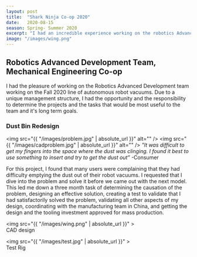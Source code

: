 ```yaml
---
layout: post
title:  "Shark Ninja Co-op 2020"
date:   2020-08-15
season: Spring- Summer 2020
excerpt: "I had an incredible experience working on the robotics Advanced Development team"
image: "/images/wing.png"
---
```


## Robotics Advanced Development Team, Mechanical Engineering Co-op

I had the pleasure of working on the Robotics Advanced Development team working on the Fall 2020 line of autonomous robot vacuums. Due to a unique management structure, I had the opportunity and the responsibility to determine the projects and the tasks that would be most useful to the team and it's long term goals.
<!--
This exciting position allowed me to work on countless smaller research and long term improvement projects in the beginning of my co-op. As the mass production start date began to loom I was assigned with one large consumer facing problem that I was able to design a solution for, validate, and plan for it to be implemented into mass production. Having this mix of breadth and depth in what I experienced really allowed me to grow as an engineer in this role.   -->


### Dust Bin Redesign

<span class="image left"><img src="{{ "/images/problem.jpg" | absolute_url }}" alt="" /></span>
<span class="image right"><img src="{{ "/images/cadproblem.jpg" | absolute_url }}" alt="" /></span>
<i>"It was difficult to get my fingers
into the space where the dust was
clinging. I found it best to use
 something to insert and try
 to get the dust out”</i>
 -Consumer

For this project, I found that many users were complaining that they had difficulty emptying the dust out of their robot vacuums. I requested that I dive into the problem and solve it before we came out with the next model. This led me down a three month task of determining the causation of the problem, designing an effective solution, creating a test to validate that I had satisfactorily solved the problem, validating all other aspects of my design, coordinating with the manufacturing team in China, and getting the design and the tooling investment approved for mass production.


<img src="{{ "/images/wing.png" | absolute_url }}" >
<br> CAD design

<img src="{{ "/images/test.jpg" | absolute_url }}" >
<br> Test Rig

